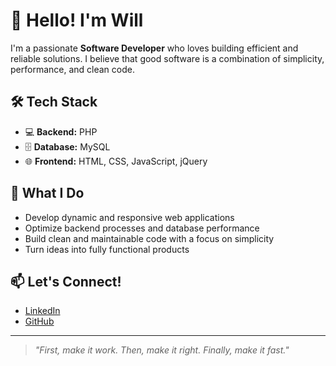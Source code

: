 # 👋 Hello! I'm Will

I'm a passionate **Software Developer** who loves building efficient and reliable solutions. I believe that good software is a combination of simplicity, performance, and clean code.

## 🛠️ Tech Stack
- 💻 **Backend:** PHP  
- 🗄️ **Database:** MySQL  
- 🌐 **Frontend:** HTML, CSS, JavaScript, jQuery  

## 🚀 What I Do
- Develop dynamic and responsive web applications  
- Optimize backend processes and database performance  
- Build clean and maintainable code with a focus on simplicity  
- Turn ideas into fully functional products  

## 📫 Let's Connect!
- [LinkedIn](https://www.linkedin.com/willianjuliate)  
- [GitHub](https://github.com/willianjuliate)  

---

> *"First, make it work. Then, make it right. Finally, make it fast."*  
